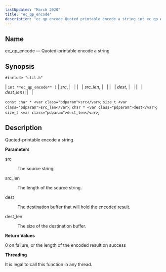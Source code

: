 ```yaml
---
lastUpdated: "March 2020"
title: "ec_qp_encode"
description: "ec qp encode Quoted printable encode a string int ec qp encode src src len dest dest len const char src size t src len char dest size t dest len Quoted printable encode a string src The source string src len The length of the source string dest The..."
---
```


<a name="apis.ec_qp_encode"></a> 
## Name

ec_qp_encode — Quoted-printable encode a string

## Synopsis

`#include "util.h"`

| `int **ec_qp_encode** (` | <var class="pdparam">src</var>, |   |
|   | <var class="pdparam">src_len</var>, |   |
|   | <var class="pdparam">dest</var>, |   |
|   | <var class="pdparam">dest_len</var>`)`; |   |

`const char * <var class="pdparam">src</var>`;
`size_t <var class="pdparam">src_len</var>`;
`char * <var class="pdparam">dest</var>`;
`size_t <var class="pdparam">dest_len</var>`;<a name="idp47680288"></a> 
## Description

Quoted-printable encode a string.

**<a name="idp47681504"></a> Parameters**

<dl class="variablelist">

<dt>src</dt>

<dd>

The source string.

</dd>

<dt>src_len</dt>

<dd>

The length of the source string.

</dd>

<dt>dest</dt>

<dd>

The destination buffer that will hold the encoded result.

</dd>

<dt>dest_len</dt>

<dd>

The size of the destination buffer.

</dd>

</dl>

**<a name="idp47689808"></a> Return Values**

0 on failure, or the length of the encoded result on success

**<a name="idp47690768"></a> Threading**

It is legal to call this function in any thread.